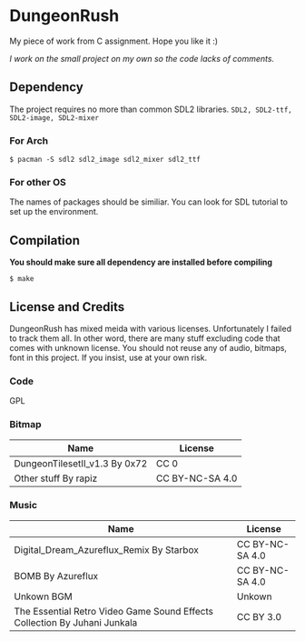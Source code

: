 # DungeonRush
My piece of work from C assignment. Hope you like it :)

*I work on the small project on my own so the code lacks of comments.*
## Dependency
The project requires no more than common SDL2 libraries.
`SDL2, SDL2-ttf, SDL2-image, SDL2-mixer`
### For Arch
```
$ pacman -S sdl2 sdl2_image sdl2_mixer sdl2_ttf
```
### For other OS
The names of packages should be similiar. You can look for SDL tutorial to set up the environment.
## Compilation
**You should make sure all dependency are installed before compiling**
```
$ make
```
## License and Credits
DungeonRush has mixed meida with 
various licenses. Unfortunately I failed to track them all. In other word, there are many stuff excluding code that comes with unknown license. You should not reuse any of audio, bitmaps, font in this project. If you insist, use at your own risk.
### Code
GPL
### Bitmap
|Name|License|
|----|-------|
|DungeonTilesetII_v1.3 By 0x72|CC 0|
|Other stuff By rapiz|CC BY-NC-SA 4.0|
### Music
|Name|License|
|----|-------|
|Digital_Dream_Azureflux_Remix By Starbox|CC BY-NC-SA 4.0|
|BOMB By Azureflux|CC BY-NC-SA 4.0|
|Unkown BGM|Unkown|
|The Essential Retro Video Game Sound Effects Collection By Juhani Junkala |CC BY 3.0|